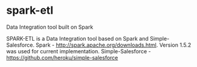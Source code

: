 # spark-etl
Data Integration tool built on Spark

SPARK-ETL is a Data Integration tool based on Spark and Simple-Salesforce.
  Spark - http://spark.apache.org/downloads.html. Version 1.5.2 was used for current implementation.
  Simple-Salesforce - https://github.com/heroku/simple-salesforce
  
